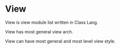 # View

View is view module list written in Class Lang.

View has most general view arch.

View can have most general and most level view style.